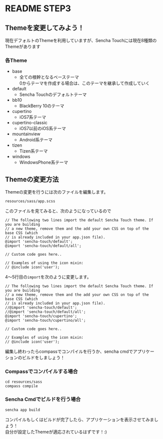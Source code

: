 # README STEP3

## Themeを変更してみよう！

現在デフォルトのThemeを利用していますが、Sencha Touchには現在8種類のThemeがあります

### 各Theme

- base
    - 全ての根幹となるベーステーマ  
      0からテーマを作成する場合は、このテーマを継承して作成していく
- default
    - Sencha Touchのデフォルトテーマ
- bb10
    - BlackBerry 10のテーマ
- cupertino
    - iOS7系テーマ
- cupertino-classic
    - iOS7以前のiOS系テーマ
- mountainview
    - Android系テーマ
- tizen
    - Tizen系テーマ
- windows
    - WindowsPhone系テーマ
    

## Themeの変更方法

Themeの変更を行うには次のファイルを編集します。

    
    resources/sass/app.scss
    
このファイルを見てみると、次のようになっているので

    // The following two lines import the default Sencha Touch theme. If you are building
    // a new theme, remove them and the add your own CSS on top of the base CSS (which
    // is already included in your app.json file).
    @import 'sencha-touch/default';
    @import 'sencha-touch/default/all';
    
    // Custom code goes here..
    
    // Examples of using the icon mixin:
    // @include icon('user');

4〜5行目の`import`を次のように変更します。

    // The following two lines import the default Sencha Touch theme. If you are building
    // a new theme, remove them and the add your own CSS on top of the base CSS (which
    // is already included in your app.json file).
    //@import 'sencha-touch/default';
    //@import 'sencha-touch/default/all';
    @import 'sencha-touch/cupertino';
    @import 'sencha-touch/cupertino/all';
    
    // Custom code goes here..
    
    // Examples of using the icon mixin:
    // @include icon('user');
    
編集し終わったらcompassでコンパイルを行うか、sencha cmdでアプリケーションのビルドをしましょう！

### Compassでコンパイルする場合

    cd resources/sass
    compass compile
    
### Sencha Cmdでビルドを行う場合

    sencha app build
    
    
コンパイルもしくはビルドが完了したら、アプリケーションを表示させてみましょう！  
自分が設定したThemeが適応されているはずです！:)